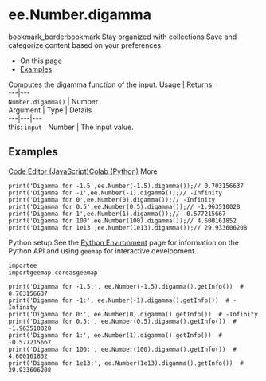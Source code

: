  
#  ee.Number.digamma
bookmark_borderbookmark Stay organized with collections  Save and categorize content based on your preferences.
  * On this page
  * [Examples](https://developers.google.com/earth-engine/apidocs/ee-number-digamma#examples)


Computes the digamma function of the input.
Usage | Returns  
---|---  
`Number.digamma()` | Number  
Argument | Type | Details  
---|---|---  
this: `input` | Number | The input value.  
## Examples
[Code Editor (JavaScript)](https://developers.google.com/earth-engine/apidocs/ee-number-digamma#code-editor-javascript-sample)[Colab (Python)](https://developers.google.com/earth-engine/apidocs/ee-number-digamma#colab-python-sample) More
```
print('Digamma for -1.5',ee.Number(-1.5).digamma());// 0.703156637
print('Digamma for -1',ee.Number(-1).digamma());// -Infinity
print('Digamma for 0',ee.Number(0).digamma());// -Infinity
print('Digamma for 0.5',ee.Number(0.5).digamma());// -1.963510028
print('Digamma for 1',ee.Number(1).digamma());// -0.577215667
print('Digamma for 100',ee.Number(100).digamma());// 4.600161852
print('Digamma for 1e13',ee.Number(1e13).digamma());// 29.933606208
```
Python setup
See the [ Python Environment](https://developers.google.com/earth-engine/guides/python_install) page for information on the Python API and using `geemap` for interactive development.
```
importee
importgeemap.coreasgeemap
```
```
print('Digamma for -1.5:', ee.Number(-1.5).digamma().getInfo())  # 0.703156637
print('Digamma for -1:', ee.Number(-1).digamma().getInfo())  # -Infinity
print('Digamma for 0:', ee.Number(0).digamma().getInfo())  # -Infinity
print('Digamma for 0.5:', ee.Number(0.5).digamma().getInfo())  # -1.963510028
print('Digamma for 1:', ee.Number(1).digamma().getInfo())  # -0.577215667
print('Digamma for 100:', ee.Number(100).digamma().getInfo())  # 4.600161852
print('Digamma for 1e13:', ee.Number(1e13).digamma().getInfo())  # 29.933606208
```

